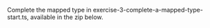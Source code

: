 Complete the mapped type in exercise-3-complete-a-mapped-type-start.ts, available in the zip below.

